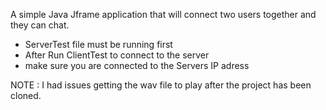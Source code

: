 A simple Java Jframe application that will connect two users together and they can chat.
- ServerTest file must be running first 
- After Run ClientTest to connect to the server
- make sure you are connected to the Servers IP adress


NOTE : I had issues getting the wav file to play after the project has been cloned.
